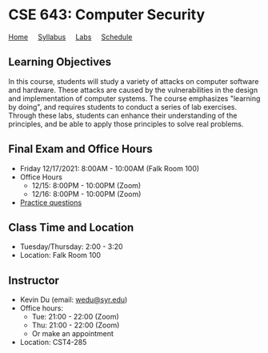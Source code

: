 # CSE 643: Computer Security

[Home](./index.md) &nbsp;&nbsp;&nbsp; [Syllabus](./syllabus.md)  &nbsp;&nbsp;&nbsp; [Labs](./labs.md) &nbsp;&nbsp;&nbsp; [Schedule](./schedule.md)

## Learning Objectives

In this course, students will study a variety of attacks on computer software
and hardware. These attacks are caused by the vulnerabilities in the design and
implementation of computer systems. The course emphasizes "learning by doing",
and requires students to conduct a series of lab exercises. Through these labs,
students can enhance their understanding of the principles, and be able to
apply those principles to solve real problems.

## Final Exam and Office Hours
  - Friday 12/17/2021: 8:00AM - 10:00AM (Falk Room 100)
  - Office Hours
      - 12/15: 8:00PM - 10:00PM (Zoom)
      - 12/16: 8:00PM - 10:00PM (Zoom)
  - [Practice questions](https://www.handsonsecurity.net/resources.html)

## Class Time and Location
  - Tuesday/Thursday: 2:00 - 3:20
  - Location: Falk Room 100


## Instructor
  - Kevin Du (email: wedu@syr.edu)
  - Office hours:
      - Tue: 21:00 - 22:00 (Zoom)
      - Thu: 21:00 - 22:00 (Zoom)
      - Or make an appointment
  - Location: CST4-285



